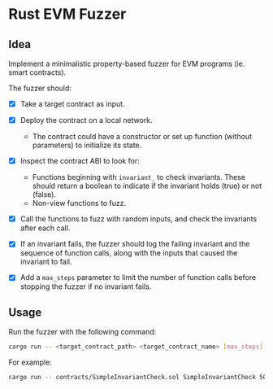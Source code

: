 # Rust EVM Fuzzer

## Idea

Implement a minimalistic property-based fuzzer for EVM programs (ie. smart contracts).

The fuzzer should:
- [X] Take a target contract as input.

- [X] Deploy the contract on a local network.
  - The contract could have a constructor or set up function (without parameters) to initialize its state.

- [X] Inspect the contract ABI to look for:
   - Functions beginning with `invariant_` to check invariants. These should return a boolean to indicate if the invariant holds (true) or not (false).
   - Non-view functions to fuzz.

- [X] Call the functions to fuzz with random inputs, and check the invariants after each call.

- [X] If an invariant fails, the fuzzer should log the failing invariant and the sequence of function calls, along with the inputs that caused the invariant to fail.

- [X] Add a `max_steps` parameter to limit the number of function calls before stopping the fuzzer if no invariant fails.

## Usage

Run the fuzzer with the following command:

```bash
cargo run -- <target_contract_path> <target_contract_name> [max_steps]
```

For example:

```bash
cargo run -- contracts/SimpleInvariantCheck.sol SimpleInvariantCheck 50
```
